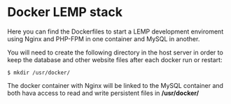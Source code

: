 Docker LEMP stack
=================
Here you can find the Dockerfiles to start a LEMP development enviroment using Nginx and PHP-FPM in one container and MySQL in another.

You will need to create the following directory in the host server in order to keep the database and other website files after each docker run or restart:

```
$ mkdir /usr/docker/
```

The docker container with Nginx will be linked to the MySQL container and both hava access to read and write persistent files in **/usr/docker/**
